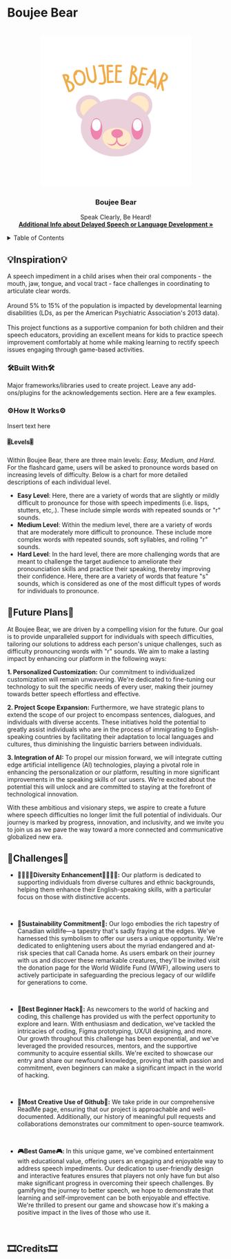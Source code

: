 # Boujee Bear

<!-- LOGO -->
<br />
<div align="center">
  <a href="">
    <img src="boujee2.png" alt="Logo" width="350" height="350">
  </a>

  <h3 align="center">Boujee Bear</h3>

  <p align="center">
    Speak Clearly, Be Heard!
    <br />
    <a href="https://kidshealth.org/en/parents/not-talk.html"><strong>Additional Info about Delayed Speech or Language Development »</strong></a>
    <br />
  </p>
</div>


<!-- TABLE OF CONTENTS -->
<details>
  <summary>Table of Contents</summary>
  <ol>
    <li>
      <a href="#inspiration">Inspiration</a>
      <ul>
        <li><a href="#built-with">How We Built It</a></li>
      </ul>
    </li>
    <li>
      <a href="#how-it-works">How it works</a>
      <ul>
        <li><a href="#levels">Levels</a></li>
      </ul>
    </li>
    <li><a href="#future-plans">What's next for Boujee Bear</a></li>
    <li><a href="#challenges">Challenges</a></li>
    <li><a href="#credits">Credits</a></li>
  </ol>
</details>


<!-- Inspiration -->
## 💡Inspiration💡
A speech impediment in a child arises when their oral components - the mouth, jaw, tongue, and vocal tract - face challenges in coordinating to articulate clear words.
<br>
<br>
Around 5% to 15% of the population is impacted by developmental learning disabilities (LDs, as per the American Psychiatric Association's 2013 data).
<br>
<br>
This project functions as a supportive companion for both children and their speech educators, providing an excellent means for kids to practice speech improvement comfortably at home while making learning to rectify speech issues engaging through game-based activities.



<!-- Built with -->
### 🛠️Built With🛠️

Major frameworks/libraries used to create project. Leave any add-ons/plugins for the acknowledgements section. Here are a few examples.

<!-- Getting Started -->
### ⚙️How It Works⚙️

Insert text here

#### 🎚️Levels🎚️

Within Boujee Bear, there are three main levels: _Easy, Medium, and Hard_. For the flashcard game, users will be asked to pronounce words based on increasing levels of difficulty. Below is a chart for more detailed descriptions of each individual level.
- **Easy Level**: Here, there are a variety of words that are slightly or mildly difficult to pronounce for those with speech impediments (i.e. lisps, stutters, etc,.). These include simple words with repeated sounds or "r" sounds.
- **Medium Level**:  Within the medium level, there are a variety of words that are moderately more difficult to pronounce. These include more complex words with repeated sounds, soft syllables, and rolling "r" sounds.
- **Hard Level**: In the hard level, there are more challenging words that are meant to challenge the target audience to ameliorate their pronounciation skills and practice their speaking, thereby improving their confidence. Here, there are a variety of words that feature "s" sounds, which is considered as one of the most difficult types of words for individuals to pronounce. 

## 👀Future Plans👀

At Boujee Bear, we are driven by a compelling vision for the future. Our goal is to provide unparalleled support for individuals with speech difficulties, tailoring our solutions to address each person's unique challenges, such as difficulty pronouncing words with "r" sounds. We aim to make a lasting impact by enhancing our platform in the following ways:

**1. Personalized Customization:** Our commitment to individualized customization will remain unwavering. We're dedicated to fine-tuning our technology to suit the specific needs of every user, making their journey towards better speech effortless and effective.

**2. Project Scope Expansion:** Furthermore, we have strategic plans to extend the scope of our project to encompass sentences, dialogues, and individuals with diverse accents. These initiatives hold the potential to greatly assist individuals who are in the process of immigrating to English-speaking countries by facilitating their adaptation to local languages and cultures, thus diminishing the linguistic barriers between individuals.

**3. Integration of AI:** To propel our mission forward, we will integrate cutting edge artificial intelligence (AI) technologies, playing a pivotal role in enhancing the personalization or our platform, resulting in more significant improvements in the speaking skills of our users. We're excited about the potential this will unlock and are committed to staying at the forefront of technological innovation.

With these ambitious and visionary steps, we aspire to create a future where speech difficulties no longer limit the full potential of individuals. Our journey is marked by progress, innovation, and inclusivity, and we invite you to join us as we pave the way toward a more connected and communicative globalized new era. 

## 💪Challenges💪

- **🫱🏽‍🫲🏻Diversity Enhancement🫱🏽‍🫲🏻:** Our platform is dedicated to supporting individuals from diverse cultures and ethnic backgrounds, helping them enhance their English-speaking skills, with a particular focus on those with distinctive accents.

<br>

- **🌱Sustainability Commitment🌱:** Our logo embodies the rich tapestry of Canadian wildlife—a tapestry that's sadly fraying at the edges. We've harnessed this symbolism to offer our users a unique opportunity. We're dedicated to enlightening users about the myriad endangered and at-risk species that call Canada home. As users embark on their journey with us and discover these remarkable creatures, they'll be invited visit the donation page for the World Wildlife Fund (WWF), allowing users to actively participate in safeguarding the precious legacy of our wildlife for generations to come.

<br>

- **👶Best Beginner Hack👶:** As newcomers to the world of hacking and coding, this challenge has provided us with the perfect opportunity to explore and learn. With enthusiasm and dedication, we've tackled the intricacies of coding, Figma prototyping, UX/UI designing, and more. Our growth throughout this challenge has been exponential, and we've leveraged the provided resources, mentors, and the supportive community to acquire essential skills. We're excited to showcase our entry and share our newfound knowledge, proving that with passion and commitment, even beginners can make a significant impact in the world of hacking.

<br>

- **🎨Most Creative Use of Github🎨:** We take pride in our comprehensive ReadMe page, ensuring that our project is approachable and well-documented. Additionally, our history of meaningful pull requests and collaborations demonstrates our commitment to open-source teamwork.

<br>

- **🎮Best Game🎮:** In this unique game, we've combined entertainment with educational value, offering users an engaging and enjoyable way to address speech impediments. Our dedication to user-friendly design and interactive features ensures that players not only have fun but also make significant progress in overcoming their speech challenges. By gamifying the journey to better speech, we hope to demonstrate that learning and self-improvement can be both enjoyable and effective. We're thrilled to present our game and showcase how it's making a positive impact in the lives of those who use it.

<br>

## 🎞️Credits🎞️





